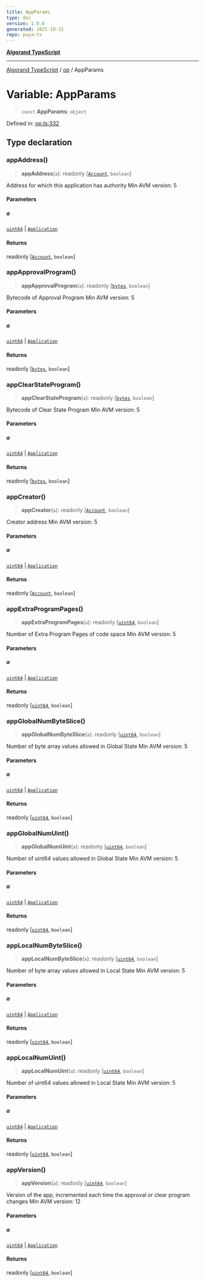 ```yaml
---
title: AppParams
type: doc
version: 1.0.0
generated: 2025-10-31
repo: puya-ts
---
```

[**Algorand TypeScript**](../../README.md)

***

[Algorand TypeScript](../../modules.md) / [op](../README.md) / AppParams

# Variable: AppParams

> `const` **AppParams**: `object`

Defined in: [op.ts:332](https://github.com/algorandfoundation/puya-ts/blob/main/packages/algo-ts/src/op.ts#L332)

## Type declaration

### appAddress()

> **appAddress**(`a`): readonly \[[`Account`](../../index/type-aliases/Account.md), `boolean`\]

Address for which this application has authority
Min AVM version: 5

#### Parameters

##### a

[`uint64`](../../index/type-aliases/uint64.md) | [`Application`](../../index/type-aliases/Application.md)

#### Returns

readonly \[[`Account`](../../index/type-aliases/Account.md), `boolean`\]

### appApprovalProgram()

> **appApprovalProgram**(`a`): readonly \[[`bytes`](../../index/type-aliases/bytes.md), `boolean`\]

Bytecode of Approval Program
Min AVM version: 5

#### Parameters

##### a

[`uint64`](../../index/type-aliases/uint64.md) | [`Application`](../../index/type-aliases/Application.md)

#### Returns

readonly \[[`bytes`](../../index/type-aliases/bytes.md), `boolean`\]

### appClearStateProgram()

> **appClearStateProgram**(`a`): readonly \[[`bytes`](../../index/type-aliases/bytes.md), `boolean`\]

Bytecode of Clear State Program
Min AVM version: 5

#### Parameters

##### a

[`uint64`](../../index/type-aliases/uint64.md) | [`Application`](../../index/type-aliases/Application.md)

#### Returns

readonly \[[`bytes`](../../index/type-aliases/bytes.md), `boolean`\]

### appCreator()

> **appCreator**(`a`): readonly \[[`Account`](../../index/type-aliases/Account.md), `boolean`\]

Creator address
Min AVM version: 5

#### Parameters

##### a

[`uint64`](../../index/type-aliases/uint64.md) | [`Application`](../../index/type-aliases/Application.md)

#### Returns

readonly \[[`Account`](../../index/type-aliases/Account.md), `boolean`\]

### appExtraProgramPages()

> **appExtraProgramPages**(`a`): readonly \[[`uint64`](../../index/type-aliases/uint64.md), `boolean`\]

Number of Extra Program Pages of code space
Min AVM version: 5

#### Parameters

##### a

[`uint64`](../../index/type-aliases/uint64.md) | [`Application`](../../index/type-aliases/Application.md)

#### Returns

readonly \[[`uint64`](../../index/type-aliases/uint64.md), `boolean`\]

### appGlobalNumByteSlice()

> **appGlobalNumByteSlice**(`a`): readonly \[[`uint64`](../../index/type-aliases/uint64.md), `boolean`\]

Number of byte array values allowed in Global State
Min AVM version: 5

#### Parameters

##### a

[`uint64`](../../index/type-aliases/uint64.md) | [`Application`](../../index/type-aliases/Application.md)

#### Returns

readonly \[[`uint64`](../../index/type-aliases/uint64.md), `boolean`\]

### appGlobalNumUint()

> **appGlobalNumUint**(`a`): readonly \[[`uint64`](../../index/type-aliases/uint64.md), `boolean`\]

Number of uint64 values allowed in Global State
Min AVM version: 5

#### Parameters

##### a

[`uint64`](../../index/type-aliases/uint64.md) | [`Application`](../../index/type-aliases/Application.md)

#### Returns

readonly \[[`uint64`](../../index/type-aliases/uint64.md), `boolean`\]

### appLocalNumByteSlice()

> **appLocalNumByteSlice**(`a`): readonly \[[`uint64`](../../index/type-aliases/uint64.md), `boolean`\]

Number of byte array values allowed in Local State
Min AVM version: 5

#### Parameters

##### a

[`uint64`](../../index/type-aliases/uint64.md) | [`Application`](../../index/type-aliases/Application.md)

#### Returns

readonly \[[`uint64`](../../index/type-aliases/uint64.md), `boolean`\]

### appLocalNumUint()

> **appLocalNumUint**(`a`): readonly \[[`uint64`](../../index/type-aliases/uint64.md), `boolean`\]

Number of uint64 values allowed in Local State
Min AVM version: 5

#### Parameters

##### a

[`uint64`](../../index/type-aliases/uint64.md) | [`Application`](../../index/type-aliases/Application.md)

#### Returns

readonly \[[`uint64`](../../index/type-aliases/uint64.md), `boolean`\]

### appVersion()

> **appVersion**(`a`): readonly \[[`uint64`](../../index/type-aliases/uint64.md), `boolean`\]

Version of the app, incremented each time the approval or clear program changes
Min AVM version: 12

#### Parameters

##### a

[`uint64`](../../index/type-aliases/uint64.md) | [`Application`](../../index/type-aliases/Application.md)

#### Returns

readonly \[[`uint64`](../../index/type-aliases/uint64.md), `boolean`\]
